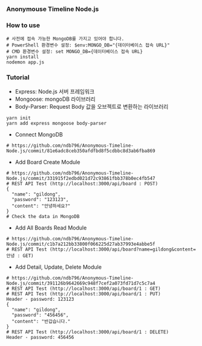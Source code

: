 ### Anonymouse Timeline Node.js

### How to use
```
# 사전에 접속 가능한 MongoDB를 가지고 있어야 합니다.
# PowerShell 환경변수 설정: $env:MONGO_DB="{데이터베이스 접속 URL}"
# CMD 환경변수 설정: set MONGO_DB={데이터베이스 접속 URL}
yarn install
nodemon app.js
```
### Tutorial
* Express: Node.js 서버 프레임워크
* Mongoose: mongoDB 라이브러리
* Body-Parser: Request Body 값을 오브젝트로 변환하는 라이브러리
```
yarn init
yarn add express mongoose body-parser
```
* Connect MongoDB
```
# https://github.com/ndb796/Anonymous-Timeline-Node.js/commit/81e6adc8ceb350afdfbd8f5cdbbc8d3ab6fba869
```
* Add Board Create Module
```
# https://github.com/ndb796/Anonymous-Timeline-Node.js/commit/331915f2edbd021d72c93861fbb378b0ec4fb547
# REST API Test (http://localhost:3000/api/board : POST)
{
  "name": "gildong",
  "password": "123123",
  "content": "안녕하세요?"
}
# Check the data in MongoDB
```
* Add All Boards Read Module
```
# https://github.com/ndb796/Anonymous-Timeline-Node.js/commit/c1b7a212bb33800f066225d27ab37993e4abbe5f
# REST API Test (http://localhost:3000/api/board?name=gildong&content=안녕 : GET)
```
* Add Detail, Update, Delete Module
```
# https://github.com/ndb796/Anonymous-Timeline-Node.js/commit/391126b9642669c948f7cef2a073fd71d7c5c7a4
# REST API Test (http://localhost:3000/api/board/1 : GET)
# REST API Test (http://localhost:3000/api/board/1 : PUT)
Header - password: 123123
{
  "name": "gildong",
  "password": "456456",
  "content": "반갑습니다."
}
# REST API Test (http://localhost:3000/api/board/1 : DELETE)
Header - password: 456456
```